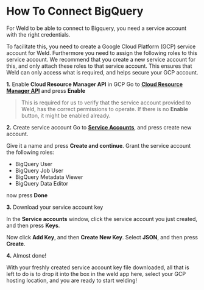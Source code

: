 
# How To Connect BigQuery
For Weld to be able to connect to Bigquery, you need a service account with the right credentials.   

To facilitate this, you need to create a Google Cloud Platform (GCP) service account for Weld. Furthermore you need to assign the following roles to this service account. We recommend that you create a new service account for this, and only attach these roles to that service account. This ensures that Weld can only access what is required, and helps secure your GCP account.

**1.** Enable **Cloud Resource Manager API** in GCP
Go to [**Cloud Resource Manager API**]([https://duckduckgo.com](https://console.cloud.google.com/marketplace/product/google/cloudresourcemanager.googleapis.com)) and press **Enable**


>This is required for us to verify that the service account provided to Weld, has the correct permissions to operate.
>If there is no **Enable** button, it might be enabled already.

**2.** Create service account
Go to [**Service Accounts**](https://console.cloud.google.com/iam-admin/serviceaccounts), and press create new account.  

Give it a name and press **Create and continue**. 
Grant the service account the following roles:  
-   BigQuery User
-   BigQuery Job User
-   BigQuery Metadata Viewer
-   BigQuery Data Editor

now press **Done**

**3.** Download your service account key

In the **Service accounts** window, click the service account you just created, and then press **Keys**. 


Now click **Add Key**, and then **Create New Key**. 
Select **JSON**, and then press **Create**. 

**4.** Almost done!

With your freshly created service account key file downloaded, all that is left to do is to drop it into the box in the weld app here, select your GCP hosting location, and you are ready to start welding!
